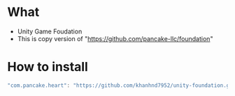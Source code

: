 # What
- Unity Game Foudation
- This is copy version of "https://github.com/pancake-llc/foundation"

# How to install

```csharp
"com.pancake.heart": "https://github.com/khanhnd7952/unity-foundation.git?path=Assets/Heart#0.0.1",
```
